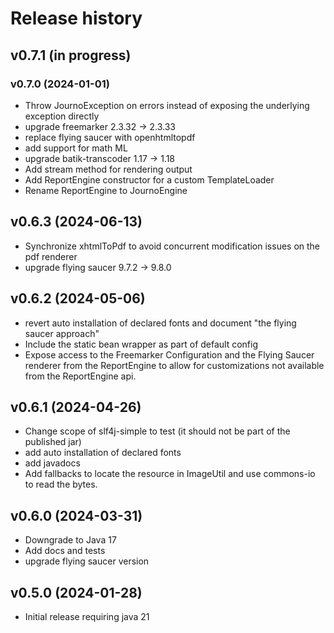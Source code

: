 # Release history

## v0.7.1 (in progress)

### v0.7.0 (2024-01-01)
- Throw JournoException on errors instead of exposing the underlying exception directly
- upgrade freemarker 2.3.32 -> 2.3.33
- replace flying saucer with openhtmltopdf
- add support for math ML
- upgrade batik-transcoder 1.17 -> 1.18
- Add stream method for rendering output
- Add ReportEngine constructor for a custom TemplateLoader
- Rename ReportEngine to JournoEngine

## v0.6.3 (2024-06-13)
- Synchronize xhtmlToPdf to avoid concurrent modification issues on the pdf renderer
- upgrade flying saucer 9.7.2 -> 9.8.0

## v0.6.2 (2024-05-06)
- revert auto installation of declared fonts and document "the flying saucer approach"
- Include the static bean wrapper as part of default config
- Expose access to the Freemarker Configuration and the Flying Saucer renderer from the ReportEngine
  to allow for customizations not available from the ReportEngine api.

## v0.6.1 (2024-04-26)
- Change scope of slf4j-simple to test (it should not be part of the published jar)
- add auto installation of declared fonts
- add javadocs
- Add fallbacks to locate the resource in ImageUtil and use commons-io to read the bytes.

## v0.6.0 (2024-03-31)
- Downgrade to Java 17
- Add docs and tests
- upgrade flying saucer version

## v0.5.0 (2024-01-28)
- Initial release requiring java 21